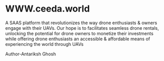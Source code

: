 # WWW.ceeda.world
A SAAS platform that revolutionizes the way drone enthusiasts &amp;  owners engage with their UAVs. Our hope is to facilitates seamless drone rentals, unlocking the potential for drone owners to monetize their investments while offering drone enthusiasts an accessible &amp; affordable means of experiencing the world through UAVs

Author-Antariksh Ghosh